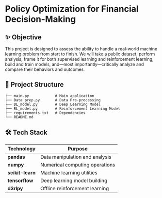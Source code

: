 
# Policy Optimization for Financial Decision-Making

## ✨ Objective

This project is designed to assess the ability to handle a real-world machine 
learning problem from start to finish. We will take a public dataset, perform 
analysis, frame it for both supervised learning and reinforcement learning, build 
and train models, and—most importantly—critically analyze and compare their 
behaviors and outcomes. 

## 📂 Project Structure
```
├── main.py            # Main application 
├── Data_prep.py       # Data Pre-processing 
├── DL_model.py        # Deep Learning Model 
├── RL_model.py        # Reinforcement Learning Model
├── requirements.txt   # Dependencies          
└── README.md         
```
## 🛠️ Tech Stack

| Technology    | Purpose                          |
|---------------|----------------------------------|
| **pandas**    | Data manipulation and analysis   |
| **numpy**     | Numerical computing operations   |
| **scikit-learn** | Machine learning utilities    |
| **tensorflow** | Deep learning model building    |
| **d3rlpy**    | Offline reinforcement learning   |


